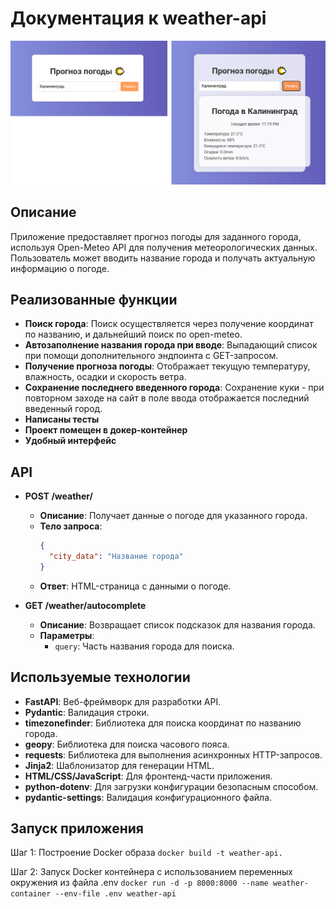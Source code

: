 # Документация к weather-api 

![img.png](img.png)

## Описание
Приложение предоставляет прогноз погоды для заданного города, используя Open-Meteo API для получения метеорологических данных. Пользователь может вводить название города и получать актуальную информацию о погоде.

## Реализованные функции
- **Поиск города**: Поиск осуществляется через получение координат по названию, и дальнейший поиск по open-meteo.
- **Автозаполнение названия города при вводе**: Выпадающий список при помощи дополнительного эндпоинта с GET-запросом.
- **Получение прогноза погоды**: Отображает текущую температуру, влажность, осадки и скорость ветра.
- **Сохранение последнего введенного города**: Сохранение куки - при повторном заходе на сайт в поле ввода отображается последний введенный город.
- **Написаны тесты**
- **Проект помещен в докер-контейнер**
- **Удобный интерфейс**

## API
- **POST /weather/**
  - **Описание**: Получает данные о погоде для указанного города.
  - **Тело запроса**:
    ```json
    {
      "city_data": "Название города"
    }
    ```
  - **Ответ**: HTML-страница с данными о погоде.

- **GET /weather/autocomplete**
  - **Описание**: Возвращает список подсказок для названия города.
  - **Параметры**: 
    - `query`: Часть названия города для поиска.

## Используемые технологии
- **FastAPI**: Веб-фреймворк для разработки API.
- **Pydantic**: Валидация строки.
- **timezonefinder**: Библиотека для поиска координат по названию города.
- **geopy**: Библиотека для поиска часового пояса.
- **requests**: Библиотека для выполнения асинхронных HTTP-запросов.
- **Jinja2**: Шаблонизатор для генерации HTML.
- **HTML/CSS/JavaScript**: Для фронтенд-части приложения.
- **python-dotenv**: Для загрузки конфигурации безопасным способом.
- **pydantic-settings**: Валидация конфигурационного файла.

## Запуск приложения
Шаг 1: Построение Docker образа
```docker build -t weather-api.```

Шаг 2: Запуск Docker контейнера с использованием переменных окружения из файла .env
```docker run -d -p 8000:8000 --name weather-container --env-file .env weather-api```
